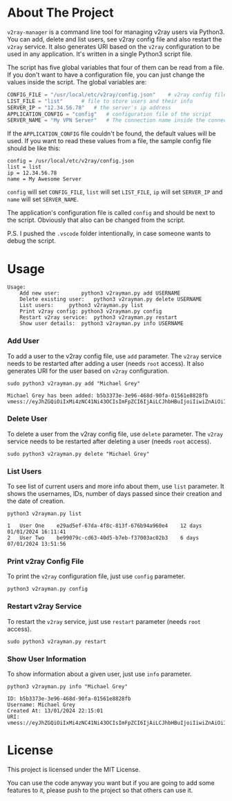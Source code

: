 # About The Project

`v2ray-manager` is a command line tool for managing v2ray users via Python3. You can add, delete and list users, see v2ray config file and also restart the `v2ray` service. It also generates URI based on the `v2ray` configuration to be used in any application. It's written in a single Python3 script file.

The script has five global variables that four of them can be read from a file. If you don't want to have a configuration file, you can just change the values inside the script. The global variables are:

```python
CONFIG_FILE = "/usr/local/etc/v2ray/config.json"	# v2ray config file
LIST_FILE = "list"		# file to store users and their info
SERVER_IP = "12.34.56.78"	# the server's ip address
APPLICATION_CONFIG = "config"	# configuration file of the script
SERVER_NAME = "My VPN Server"	# The connection name inside the connection URI
```

If the `APPLICATION_CONFIG` file couldn't be found, the default values will be used. If you want to read these values from a file, the sample config file should be like this:

```
config = /usr/local/etc/v2ray/config.json
list = list
ip = 12.34.56.78
name = My Awesome Server
```

`config` will set `CONFIG_FILE`, `list` will set `LIST_FILE`, `ip` will set `SERVER_IP` and `name` will set `SERVER_NAME`.

The application's configuration file is called `config` and should be next to the script. Obviously that also can be changed from the script.

P.S. I pushed the `.vscode` folder intentionally, in case someone wants to debug the script.

# Usage

```
Usage:
	Add new user:		python3 v2rayman.py add USERNAME
	Delete existing user:	python3 v2rayman.py delete USERNAME
	List users:		python3 v2rayman.py list
	Print v2ray config:	python3 v2rayman.py config
	Restart v2ray service:	python3 v2rayman.py restart
	Show user details:	python3 v2rayman.py info USERNAME
```

### Add User

To add a user to the v2ray config file, use `add` parameter. The `v2ray` service needs to be restarted after adding a user (needs `root` access). It also generates URI for the user based on `v2ray` configuration.

`sudo python3 v2rayman.py add "Michael Grey"`

```
Michael Grey has been added: b5b3373e-3e96-468d-90fa-01561e8828fb
vmess://eyJhZGQiOiIxMi4zNC41Ni43OCIsImFpZCI6IjAiLCJhbHBuIjoiIiwiZnAiOiIiLCJob3N0IjoiIiwiaWQiOiJiNWIzMzczZS0zZTk2LTQ2OGQtOTBmYS0wMTU2MWU4ODI4ZmIiLCJuZXQiOiJ0Y3AiLCJwYXRoIjoiIiwicG9ydCI6IjIyMCIsInBzIjoiTXkgQXdlc29tZSBTZXJ2ZXIgKFVzZXIgRm91cikiLCJzY3kiOiJjaGFjaGEyMC1wb2x5MTMwNSIsInNuaSI6IiIsInRscyI6IiIsInR5cGUiOiJub25lIiwidiI6IjIifQ==
```

### Delete User

To delete a user from the v2ray config file, use `delete` parameter. The `v2ray` service needs to be restarted after deleting a user (needs `root` access).

`sudo python3 v2rayman.py delete "Michael Grey"`

### List Users

To see list of current users and more info about them, use `list` parameter. It shows the usernames, IDs, number of days passed since their creation and the date of creation.

`python3 v2rayman.py list`

```
1	User One	e29ad5ef-67da-4f8c-813f-676b94a960e4	12 days	01/01/2024 16:11:41
2	User Two	be99079c-cd63-40d5-b7eb-f37003ac02b3	6 days	07/01/2024 13:51:56
```

### Print v2ray Config File

To print the `v2ray` configuration file, just use `config` parameter.

`python3 v2rayman.py config`

### Restart v2ray Service

To restart the `v2ray` service, just use `restart` parameter (needs `root` access).

`sudo python3 v2rayman.py restart`

### Show User Information

To show information about a given user, just use `info` parameter.

`python3 v2rayman.py info "Michael Grey"`

```
ID: b5b3373e-3e96-468d-90fa-01561e8828fb
Username: Michael Grey
Created At: 13/01/2024 22:15:01
URI: vmess://eyJhZGQiOiIxMi4zNC41Ni43OCIsImFpZCI6IjAiLCJhbHBuIjoiIiwiZnAiOiIiLCJob3N0IjoiIiwiaWQiOiJiNWIzMzczZS0zZTk2LTQ2OGQtOTBmYS0wMTU2MWU4ODI4ZmIiLCJuZXQiOiJ0Y3AiLCJwYXRoIjoiIiwicG9ydCI6IjIyMCIsInBzIjoiTXkgQXdlc29tZSBTZXJ2ZXIgKFVzZXIgRm91cikiLCJzY3kiOiJjaGFjaGEyMC1wb2x5MTMwNSIsInNuaSI6IiIsInRscyI6IiIsInR5cGUiOiJub25lIiwidiI6IjIifQ==
```

# License

This project is licensed under the MIT License.

You can use the code anyway you want but if you are going to add some features to it, please push to the project so that others can use it.
